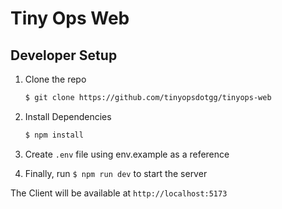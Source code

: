# Tiny Ops Web

## Developer Setup

1. Clone the repo

   ```sh
   $ git clone https://github.com/tinyopsdotgg/tinyops-web
   ```

2. Install Dependencies

   ```sh
   $ npm install
   ```

3. Create `.env` file using env.example as a reference

4. Finally, run `$ npm run dev` to start the server

The Client will be available at `http://localhost:5173`
